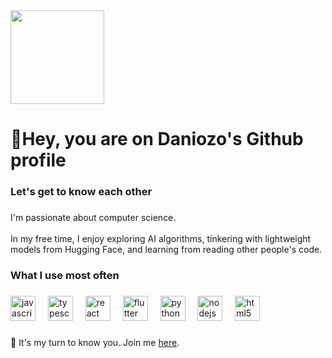 <div align="left">
  <img height="150" src="https://avatars.githubusercontent.com/u/99667831?v=4&size=1000" />
</div>

<h1 align="left">👋Hey, you are on Daniozo's Github profile</h1>

###

<h3 align="left">Let's get to know each other</h3>

###

<p align="left">
  I'm passionate about computer science.<br><br>
  In my free time, I enjoy exploring AI algorithms, tinkering with lightweight models from Hugging Face, and learning from reading other people's code.
</p>

###

<h3 align="left">What I use most often</h3>

###

<div align="left">
  <img src="https://cdn.jsdelivr.net/gh/devicons/devicon/icons/javascript/javascript-original.svg" height="40" alt="javascript logo" />
  <img width="12" />
  <img src="https://cdn.jsdelivr.net/gh/devicons/devicon/icons/typescript/typescript-original.svg" height="40" alt="typescript logo" />
  <img width="12" />
  <img src="https://cdn.jsdelivr.net/gh/devicons/devicon/icons/react/react-original.svg" height="40" alt="react logo" />
  <img width="12" />
  <img src="https://cdn.jsdelivr.net/gh/devicons/devicon/icons/flutter/flutter-original.svg" height="40" alt="flutter logo" />
  <img width="12" />
  <img src="https://cdn.jsdelivr.net/gh/devicons/devicon/icons/python/python-original.svg" height="40" alt="python logo" />
  <img width="12" />
  <img src="https://cdn.jsdelivr.net/gh/devicons/devicon/icons/nodejs/nodejs-original.svg" height="40" alt="nodejs logo" />
  <img width="12" />
  <img src="https://cdn.jsdelivr.net/gh/devicons/devicon/icons/html5/html5-original.svg" height="40" alt="html5 logo" />
</div>

###

<p align="left">
🔗 It's my turn to know you.
  Join me <a href="mailto:devxdany@gmail.com" >here</a>.
</p>
